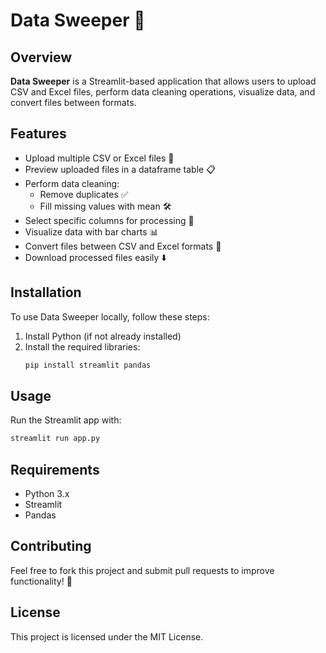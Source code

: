 # Data Sweeper 📀

## Overview
**Data Sweeper** is a Streamlit-based application that allows users to upload CSV and Excel files, perform data cleaning operations, visualize data, and convert files between formats.

## Features
- Upload multiple CSV or Excel files 📂
- Preview uploaded files in a dataframe table 📋
- Perform data cleaning:
  - Remove duplicates ✅
  - Fill missing values with mean 🛠️
- Select specific columns for processing 🎯
- Visualize data with bar charts 📊
- Convert files between CSV and Excel formats 🔄
- Download processed files easily ⬇️

## Installation
To use Data Sweeper locally, follow these steps:

1. Install Python (if not already installed)
2. Install the required libraries:
   ```sh
   pip install streamlit pandas
   ```

## Usage
Run the Streamlit app with:
```sh
streamlit run app.py
```

## Requirements
- Python 3.x
- Streamlit
- Pandas

## Contributing
Feel free to fork this project and submit pull requests to improve functionality! 🚀

## License
This project is licensed under the MIT License.

